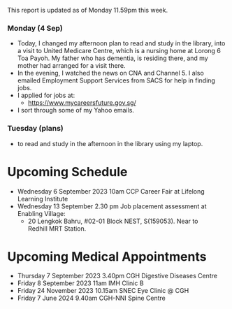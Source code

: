 This report is updated as of Monday 11.59pm this week.

### Monday (4 Sep)
- Today, I changed my afternoon plan to read and study in the library, into a visit to United Medicare Centre, which is a nursing home at Lorong 6 Toa Payoh.  My father who has dementia, is residing there, and my mother had arranged for a visit there.  
- In the evening, I watched the news on CNA and Channel 5.  I also emailed Employment Support Services from SACS for help in finding jobs.  
- I applied for jobs at:
    - https://www.mycareersfuture.gov.sg/
- I sort through some of my Yahoo emails.  

### Tuesday (plans)
- to read and study in the afternoon in the library using my laptop.  


# Upcoming Schedule
- Wednesday 6 September 2023 10am CCP Career Fair at Lifelong Learning Institute
- Wednesday 13 September 2.30 pm Job placement assessment at Enabling Village: 
    - 20 Lengkok Bahru, #02-01 Block NEST, S(159053). Near to Redhill MRT Station.

# Upcoming Medical Appointments
- Thursday 7 September 2023 3.40pm CGH Digestive Diseases Centre
- Friday 8 September 2023 11am IMH Clinic B
- Friday 24 November 2023 10.15am SNEC Eye Clinic @ CGH
- Friday 7 June 2024 9.40am CGH-NNI Spine Centre